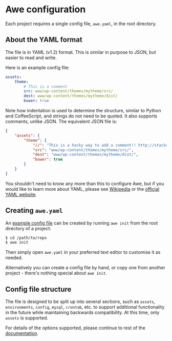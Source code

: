 # Awe configuration

Each project requires a single config file, `awe.yaml`, in the root directory.

## About the YAML format

The file is in YAML (v1.2) format. This is similar in purpose to JSON, but easier to read and write.

Here is an example config file:

```yaml
assets:
    theme:
        # This is a comment
        src: www/wp-content/themes/mytheme/src/
        dest: www/wp-content/themes/mytheme/dist/
        bower: true
```

Note how indentation is used to determine the structure, similar to Python and CoffeeScript, and strings do not need to be quoted. It also supports comments, unlike JSON. The equivalent JSON file is:

```json
{
    "assets": {
        "theme": {
            "//": "This is a hacky way to add a comment!! http://stackoverflow.com/a/244858/167815",
            "src": "www/wp-content/themes/mytheme/src/",
            "dest": "www/wp-content/themes/mytheme/dist/",
            "bower": true
        }
    }
}
```

You shouldn't need to know any more than this to configure Awe, but if you would like to learn more about YAML, please see [Wikipedia](http://en.wikipedia.org/wiki/YAML) or the [official YAML website](http://www.yaml.org/).

## Creating `awe.yaml`

An [example config file](../templates/awe.yaml) can be created by running `awe init` from the root directory of a project:

```bash
$ cd /path/to/repo
$ awe init
```

Then simply open `awe.yaml` in your preferred text editor to customise it as needed.

Alternatively you can create a config file by hand, or copy one from another project - there's nothing special about `awe init`.

## Config file structure

The file is designed to be split up into several sections, such as `assets`, `environments`, `config`, `mysql`, `crontab`, etc. to support additional functionality in the future while maintaining backwards compatibility. At this time, only `assets` is supported.

For details of the options supported, please continue to rest of the [documentation](./).
